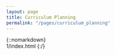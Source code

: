 ```yaml
---
layout: page
title: Curriculum Planning
permalink: "/pages/curriculum_planning"
---
```

{::nomarkdown}  
1/index.html
{:/}  

